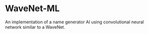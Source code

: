 # WaveNet-ML
An implementation of a name generator AI using convolutional neural network similar to a WaveNet.

